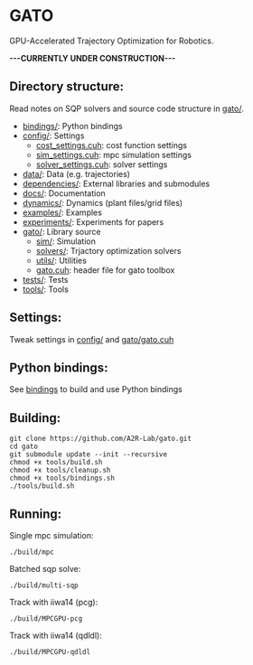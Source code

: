 # GATO
GPU-Accelerated Trajectory Optimization for Robotics.


**---CURRENTLY UNDER CONSTRUCTION---**


## Directory structure:
Read notes on SQP solvers and source code structure in [gato/](gato).

- [bindings/](bindings/): Python bindings
- [config/](config/): Settings
    - [cost_settings.cuh](config/cost_settings.h): cost function settings
    - [sim_settings.cuh](config/sim_settings.h): mpc simulation settings
    - [solver_settings.cuh](config/solver_settings.h): solver settings
- [data/](data/): Data (e.g. trajectories)
- [dependencies/](dependencies/): External libraries and submodules
- [docs/](docs/): Documentation
- [dynamics/](dynamics/): Dynamics (plant files/grid files)
- [examples/](examples/): Examples
- [experiments/](experiments/): Experiments for papers
- [gato/](gato/): Library source
    - [sim/](gato/sim/): Simulation
    - [solvers/](gato/solvers/): Trjactory optimization solvers
    - [utils/](gato/utils/): Utilities
    - [gato.cuh](gato/gato.cuh): header file for gato toolbox
- [tests/](tests/): Tests
- [tools/](tools/): Tools

## Settings:
Tweak settings in [config/](config/) and [gato/gato.cuh](gato/gato.cuh)

## Python bindings:
See [bindings](bindings) to build and use Python bindings

## Building:
```
git clone https://github.com/A2R-Lab/gato.git
cd gato
git submodule update --init --recursive
chmod +x tools/build.sh
chmod +x tools/cleanup.sh
chmod +x tools/bindings.sh
./tools/build.sh
```

## Running:
Single mpc simulation:
```
./build/mpc
```

Batched sqp solve:
```
./build/multi-sqp
```

Track with iiwa14 (pcg):
```
./build/MPCGPU-pcg
```

Track with iiwa14 (qdldl):
```
./build/MPCGPU-qdldl
```
